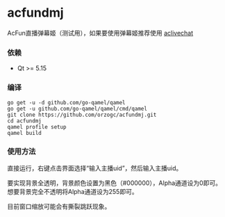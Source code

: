 # acfundmj
AcFun直播弹幕姬（测试用），如果要使用弹幕姬推荐使用 [aclivechat](https://github.com/ShigemoriHakura/aclivechat)

### 依赖
* Qt >= 5.15

### 编译
```
go get -u -d github.com/go-qamel/qamel
go get -u github.com/go-qamel/qamel/cmd/qamel
git clone https://github.com/orzogc/acfundmj.git
cd acfundmj
qamel profile setup
qamel build
```

### 使用方法
直接运行，右键点击界面选择“输入主播uid”，然后输入主播uid。

要实现背景全透明，背景颜色设置为黑色（#000000），Alpha通道设为0即可。想要背景完全不透明将Alpha通道设为255即可。

目前窗口缩放可能会有撕裂跳跃现象。
